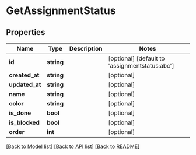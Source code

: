 # GetAssignmentStatus

## Properties

 Name           | Type       | Description | Notes                                          
----------------|------------|-------------|------------------------------------------------
 **id**         | **string** |             | [optional] [default to 'assignmentstatus:abc'] 
 **created_at** | **string** |             | [optional]                                     
 **updated_at** | **string** |             | [optional]                                     
 **name**       | **string** |             | [optional]                                     
 **color**      | **string** |             | [optional]                                     
 **is_done**    | **bool**   |             | [optional]                                     
 **is_blocked** | **bool**   |             | [optional]                                     
 **order**      | **int**    |             | [optional]                                     

[[Back to Model list]](../../README.md#documentation-for-models) [[Back to API list]](../../README.md#documentation-for-api-endpoints) [[Back to README]](../../README.md)


